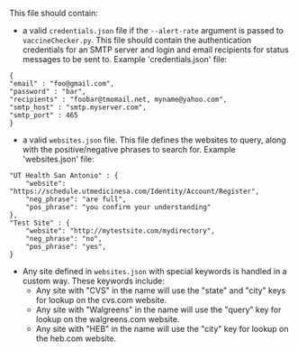 This file should contain:

- a valid `credentials.json` file if the `--alert-rate` argument is passed to `vaccineChecker.py`.  This file should contain the authentication credentials for an SMTP server and login and email recipients for status messages to be sent to.  Example 'credentials.json' file:
```
{
"email" : "foo@gmail.com",
"password" : "bar",
"recipients" : "foobar@tmomail.net, myname@yahoo.com",
"smtp_host" : "smtp.myserver.com",
"smtp_port" : 465
}
````

- a valid `websites.json` file.   This file defines the websites to query, along with the positive/negative phrases to search for.  Example 'websites.json' file:

```
"UT Health San Antonio" : {
    "website": "https://schedule.utmedicinesa.com/Identity/Account/Register",
    "neg_phrase": "are full",
    "pos_phrase": "you confirm your understanding"
},
"Test Site" : {
    "website": "http://mytestsite.com/mydirectory",
    "neg_phrase": "no",
    "pos_phrase": "yes",
}
```

- Any site defined in `websites.json` with special keywords is handled in a custom way.  These keywords include:
    * Any site with "CVS" in the name will use the "state" and "city" keys for lookup on the cvs.com website.
    * Any site with "Walgreens" in the name will use the "query" key for lookup on the walgreens.com website.
    * Any site with "HEB" in the name will use the "city" key for lookup on the heb.com website.

